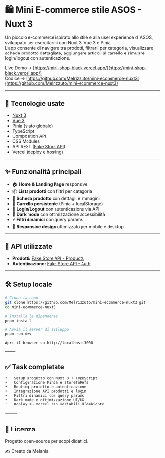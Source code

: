 # 🛍️ Mini E-commerce stile ASOS - Nuxt 3

Un piccolo e-commerce ispirato allo stile e alla user experience di ASOS, sviluppato per esercitarmi con Nuxt 3, Vue 3 e Pinia.  
L’app consente di navigare tra prodotti, filtrarli per categoria, visualizzare schede prodotto dettagliate, aggiungere articoli al carrello e simulare login/logout con autenticazione.  

Live Demo → [https://mini-shop-black.vercel.app/](https://mini-shop-black.vercel.app/)  
Codice → [https://github.com/Melrizzuto/mini-ecommerce-nuxt3](https://github.com/Melrizzuto/mini-ecommerce-nuxt3)

---

## 🚀 Tecnologie usate

- [Nuxt 3](https://nuxt.com/)
- [Vue 3](https://vuejs.org/)
- [Pinia](https://pinia.vuejs.org/) (stato globale)
- TypeScript
- Composition API
- CSS Modules
- API REST ([Fake Store API](https://fakestoreapi.com/))
- Vercel (deploy e hosting)

---

## ✨ Funzionalità principali

- 🏠 **Home & Landing Page** responsive
- 📦 **Lista prodotti** con filtri per categoria  
- 📝 **Scheda prodotto** con dettagli e immagini  
- 🛒 **Carrello persistente** (Pinia + localStorage)
- 🔑 **Login/Logout** con autenticazione via API
- 🎨 **Dark mode** con ottimizzazione accessibilità
- ⚡ **Filtri dinamici** con query params
- 📱 **Responsive design** ottimizzato per mobile e desktop

---
## 🔌 API utilizzate

- **Prodotti:** [Fake Store API - Products](https://fakestoreapi.com/products)
- **Autenticazione:** [Fake Store API - Auth](https://fakestoreapi.com/auth/login)

---

## 🛠 Setup locale

```bash
# Clona la repo
git clone https://github.com/Melrizzuto/mini-ecommerce-nuxt3.git
cd mini-ecommerce-nuxt3

# Installa le dipendenze
pnpm install

# Avvia il server di sviluppo
pnpm run dev

Apri il browser su http://localhost:3000

⸻
```
## ✅ Task completate
	•	Setup progetto con Nuxt 3 + TypeScript
	•	Configurazione Pinia e storeToRefs
	•	Routing protetto e autenticazione
	•	Integrazione API prodotti e login
	•	Filtri dinamici con query params
	•	Dark mode e ottimizzazione UI/UX
	•	Deploy su Vercel con variabili d’ambiente

⸻

## 📄 Licenza

Progetto open-source per scopi didattici.

✍️ Creato da Melania
